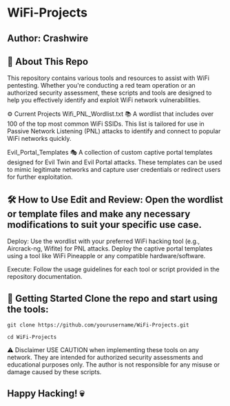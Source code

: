 # WiFi-Projects
Author: Crashwire
---
🎯 About This Repo
---
This repository contains various tools and resources to assist with WiFi pentesting. Whether you're conducting a red team operation or an authorized security assessment, these scripts and tools are designed to help you effectively identify and exploit WiFi network vulnerabilities.

⚙️ Current Projects
Wifi_PNL_Wordlist.txt 📚
A wordlist that includes over 100 of the top most common WiFi SSIDs. This list is tailored for use in Passive Network Listening (PNL) attacks to identify and connect to popular WiFi networks quickly.

Evil_Portal_Templates 🎭
A collection of custom captive portal templates designed for Evil Twin and Evil Portal attacks. These templates can be used to mimic legitimate networks and capture user credentials or redirect users for further exploitation.

🛠️ How to Use
Edit and Review: Open the wordlist or template files and make any necessary modifications to suit your specific use case.
---
Deploy: Use the wordlist with your preferred WiFi hacking tool (e.g., Aircrack-ng, Wifite) for PNL attacks. Deploy the captive portal templates using a tool like WiFi Pineapple or any compatible hardware/software.

Execute: Follow the usage guidelines for each tool or script provided in the repository documentation.

🚀 Getting Started
Clone the repo and start using the tools:
---
```
git clone https://github.com/yourusername/WiFi-Projects.git
```
```
cd WiFi-Projects
```
⚠️ Disclaimer
USE CAUTION when implementing these tools on any network. They are intended for authorized security assessments and educational purposes only. The author is not responsible for any misuse or damage caused by these scripts.

Happy Hacking! 💀
---
